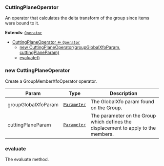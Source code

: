 <a name="CuttingPlaneOperator"></a>

### CuttingPlaneOperator 
An operator that calculates the delta transform of the group since items were bound to it.


**Extends**: <code>[Operator](api/SceneTree\Operators\Operator.md)</code>  

* [CuttingPlaneOperator ⇐ <code>Operator</code>](#CuttingPlaneOperator)
    * [new CuttingPlaneOperator(groupGlobalXfoParam, cuttingPlaneParam)](#new-CuttingPlaneOperator)
    * [evaluate()](#evaluate)

<a name="new_CuttingPlaneOperator_new"></a>

### new CuttingPlaneOperator
Create a GroupMemberXfoOperator operator.


| Param | Type | Description |
| --- | --- | --- |
| groupGlobalXfoParam | <code>[Parameter](api/SceneTree\Parameters\Parameter.md)</code> | The GlobalXfo param found on the Group. |
| cuttingPlaneParam | <code>[Parameter](api/SceneTree\Parameters\Parameter.md)</code> | The parameter on the Group which defines the displacement to apply to the members. |

<a name="CuttingPlaneOperator+evaluate"></a>

### evaluate
The evaluate method.


